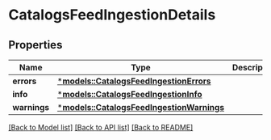 # CatalogsFeedIngestionDetails

## Properties
Name | Type | Description | Notes
------------ | ------------- | ------------- | -------------
**errors** | [***models::CatalogsFeedIngestionErrors**](CatalogsFeedIngestionErrors.md) |  | 
**info** | [***models::CatalogsFeedIngestionInfo**](CatalogsFeedIngestionInfo.md) |  | 
**warnings** | [***models::CatalogsFeedIngestionWarnings**](CatalogsFeedIngestionWarnings.md) |  | 

[[Back to Model list]](../README.md#documentation-for-models) [[Back to API list]](../README.md#documentation-for-api-endpoints) [[Back to README]](../README.md)


